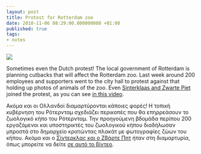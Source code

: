 ```yaml
---
layout: post
title: Protest for Rotterdam zoo
date: 2010-11-06 08:29:00.000000000 +01:00
published: true
tags:
- notes
---
```


<img src="{% link /assets/2010/blijdorp.jpg %}" />

Sometimes even the Dutch protest! The local government of Rotterdam is planning cutbacks that will affect the Rotterdam zoo. Last week around 200 employees and supporters went to the city hall to protest against that holding up photos of animals of the zoo. Even <a href="http://en.wikipedia.org/wiki/Zwarte_Piet" target="_blank">Sinterklaas and Zwarte Piet</a> joined the protest, as you can see <a href="http://www.zie.nl/video/algemeen/Demonstratie-tegen-bezuinigingen-Blijdorp/m1fzqk8fa7pf" target="_blank">in this video</a>.

Ακόμα και οι Ολλανδοί διαμαρτύρονται κάποιες φορές! Η τοπική κυβέρνηση του Ρότερνταμ σχεδιάζει περικοπές που θα επηρρεάσουν το ζωολογικό κήπο του Ρότερνταμ. Την προηγούμενη βδομάδα περίπου 200 εργαζόμενοι και υποστηρικτές του ζωολογικού κήπου διαδήλωσαν μπροστά στο δημαρχείο κρατώντας πλακάτ με φωτογραφίες ζώων του κήπου. Ακόμα και ο <a href="http://en.wikipedia.org/wiki/Zwarte_Piet" target="_blank">Σίντερκλας και ο Ζβάρτε Πητ</a> ήταν στη διαμαρτυρία, όπως μπορείτε να δείτε <a href="http://www.zie.nl/video/algemeen/Demonstratie-tegen-bezuinigingen-Blijdorp/m1fzqk8fa7pf" target="_blank">σε αυτό το βίντεο</a>.
